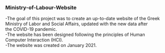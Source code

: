 ### Ministry-of-Labour-Website

-The goal of this project was to create an up-to-date website of the Greek Ministry of Labor and Social Affairs, updated with the new data after  
 the COVID-19 pandemic.   
-The website has been designed following the principles of Human Computer Interaction (HCI).  
-The website was created on January 2021.
